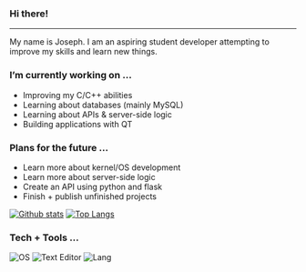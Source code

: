 ### Hi there!

----------------------------------

My name is Joseph. I am an aspiring student developer attempting to improve my skills and learn new things.

### I’m currently working on ...

  - Improving my C/C++ abilities
  - Learning about databases (mainly MySQL)
  - Learning about APIs & server-side logic
  - Building applications with QT
  
### Plans for the future ... 

  - Learn more about kernel/OS development 
  - Learn more about server-side logic
  - Create an API using python and flask
  - Finish + publish unfinished projects
  
[![Github stats](https://github-readme-stats.vercel.app/api?username=Joe-Todd0)](https://github.com/anuraghazra/github-readme-stats)
[![Top Langs](https://github-readme-stats.vercel.app/api/top-langs/?username=Joe-Todd0)](https://github.com/anuraghazra/github-readme-stats)

### Tech + Tools ... 
![OS](https://img.shields.io/badge/OS-Artix+dwm-purple) ![Text Editor](https://img.shields.io/badge/Text_Editor-VIM-purple) ![Lang](https://img.shields.io/badge/Lang-C/C++-purple)
